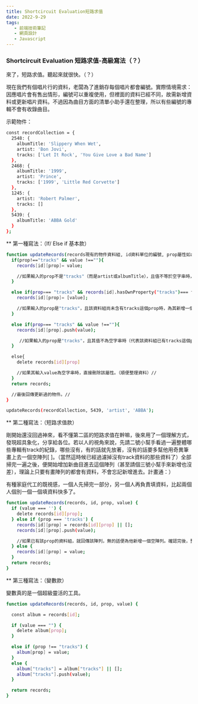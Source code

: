 ```yaml
---
title: Shortcircuit Evaluation短路求值
date: 2022-9-29
tags: 
   - 前端技術筆記
   - 網頁設計
   - Javascript
---
```


### Shortcircuit Evaluation 短路求值-高級寫法（？）

來了，短路求值。聽起來就很快。（？）

現在我們有個唱片行的資料，老闆為了進銷存每個唱片都會編號。實際情境需求：因應唱片會有售出情形，編號可以重複使用，但裡面的資料已經不同，故需新增資料或更新唱片資料。不過因為曲目方面的清單小助手還在整理，所以有些編號的專輯不會有收錄曲目。

示範物件：

``` bash
const recordCollection = {
  2548: {
    albumTitle: 'Slippery When Wet',
    artist: 'Bon Jovi',
    tracks: ['Let It Rock', 'You Give Love a Bad Name']
  },
  2468: {
    albumTitle: '1999',
    artist: 'Prince',
    tracks: ['1999', 'Little Red Corvette']
  },
  1245: {
    artist: 'Robert Palmer',
    tracks: []
  },
  5439: {
    albumTitle: 'ABBA Gold'
  }
};
```
** 第一種寫法：（If/ Else if 基本款）

``` bash
function updateRecords(records現有的物件資料組, id資料單位的編號, prop屬性如artist/tracks和albumTitle, value屬性資料組的值) {
  if(prop!=="tracks" && value !==""){
    records[id][prop]= value;

    //如果輸入的prop不是"tracks"（而是artist或albumTitle），且值不等於空字串時，用輸入的value覆蓋掉資料原本的值。//
  }

  else if(prop=== "tracks" && records[id].hasOwnProperty("tracks")=== false){
    records[id][prop]= [value];

    //如果輸入的prop是"tracks"，且該資料組尚未含有tracks這個prop時，為其新增一個名為tracks的陣列並把輸入的value送進去。//
  }

  else if(prop=== "tracks" && value !==""){
    records[id][prop].push(value);

     //如果輸入的prop是"tracks"，且其值不為空字串時（代表該資料組已有tracks這個prop），從陣列的最尾端推輸入的value進去。//
  }

  else{
    delete records[id][prop]

    //如果其輸入value為空字串時，直接刪除該屬性。（順便整理資料）//
  }
  return records;

  //最後回傳更新過的物件。//
}

updateRecords(recordCollection, 5439, 'artist', 'ABBA');
```

** 第二種寫法：（短路求值款）

剛開始還沒回過神來，看不懂第二區的短路求值在幹嘛，後來用了一個理解方式，發現超具象化，分享給各位。若以人的視角來說，先請二號小幫手看過一遍整體哪些專輯有track的紀錄，哪些沒有，有的話就先放著，沒有的話要多幫他用奇異筆畫上去一個空陣列[ ]。（當然這時候已經過濾掉沒有track資料的那些資料了）全部掃完一遍之後，便開始增加新曲目進去這個陣列（甚至請個三號小幫手來新增也沒差），理論上只要有畫陣列的都會有資料，不會忘記新增進去。計畫通：）

有種家庭代工的既視感，一個人先掃完一部分，另一個人再負責填資料，比起兩個人個別一個一個填資料快多了。

``` bash
function updateRecords(records, id, prop, value) {
  if (value === '') {
    delete records[id][prop];
  } else if (prop === 'tracks') {
    records[id][prop] = records[id][prop] || []; 
    records[id][prop].push(value);

    //如果已有該prop的資料組，就回傳該陣列，無的話便為他新增一個空陣列。確認完後，整體一起新增值到陣列。
  } else {
    records[id][prop] = value;
  }
  return records;
}

```

** 第三種寫法：（變數款）

變數真的是一個超級靈活的工具。

``` bash
function updateRecords(records, id, prop, value) {

  const album = records[id];

  if (value === "") {
    delete album[prop];
  }

  else if (prop !== "tracks") {
    album[prop] = value;
  }
  else {
    album["tracks"] = album["tracks"] || [];
    album["tracks"].push(value);
  }

  return records;
}
```